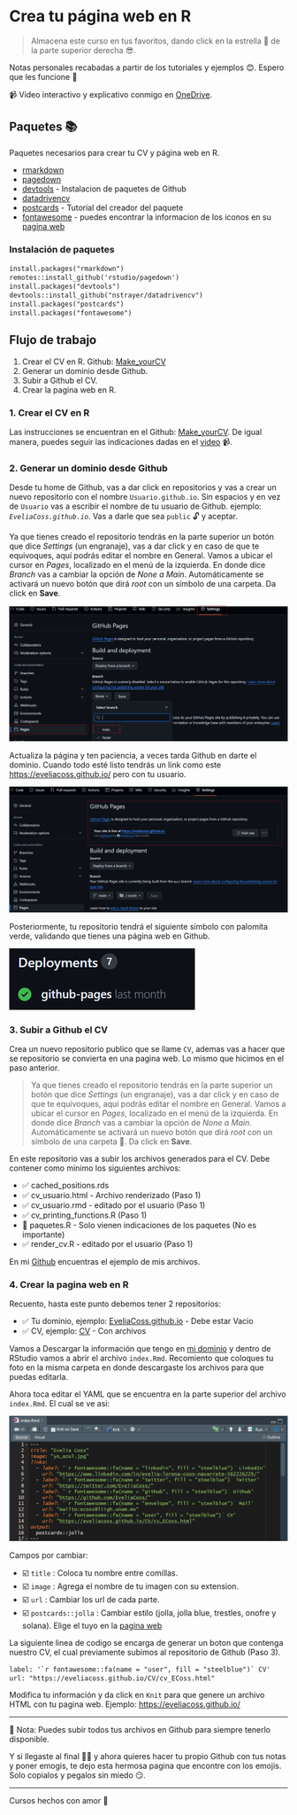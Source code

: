 # Crea tu página web en R

> Almacena este curso en tus favoritos, dando click en la estrella 🌟 de la parte superior derecha 😎.

Notas personales recabadas a partir de los tutoriales y ejemplos 😊. Espero que les funcione 💜

📹 Video interactivo y explicativo conmigo en [OneDrive](https://drive.google.com/file/d/1TAgaQlp3EzN5pwZdLfwKPP3vz2EDwkva/view?usp=sharing). 

## Paquetes 📚

Paquetes necesarios para crear tu CV y página web en R.

- [rmarkdown](https://rmarkdown.rstudio.com/articles_intro.html)
- [pagedown](https://github.com/rstudio/pagedown)
- [devtools](https://www.r-project.org/nosvn/pandoc/devtools.html) - Instalacion de paquetes de Github
- [datadrivencv](https://nickstrayer.me/datadrivencv/)
- [postcards](https://github.com/seankross/postcards) - Tutorial del creador del paquete
- [fontawesome](https://rstudio.github.io/fontawesome/) - puedes encontrar la informacion de los iconos en su [pagina web](https://fontawesome.com/icons)

### Instalación de paquetes

```
install.packages("rmarkdown")
remotes::install_github('rstudio/pagedown')
install.packages("devtools")
devtools::install_github("nstrayer/datadrivencv")
install.packages("postcards")
install.packages("fontawesome")
```

## Flujo de trabajo

1) Crear el CV en R. Github: [Make_yourCV](https://github.com/EveliaCoss/Make_yourCV)
2) Generar un dominio desde Github.
3) Subir a Github el CV.
4) Crear la pagina web en R.

### 1. Crear el CV en R

Las instrucciones se encuentran en el Github: [Make_yourCV](https://github.com/EveliaCoss/Make_yourCV). De igual manera, puedes seguir las indicaciones dadas en el [video](https://drive.google.com/file/d/1TAgaQlp3EzN5pwZdLfwKPP3vz2EDwkva/view?usp=sharing) 📹. 

### 2. Generar un dominio desde Github

Desde tu home de Github, vas a dar click en repositorios y vas a crear un nuevo repositorio con el nombre `Usuario.github.io`. Sin espacios y en vez de `Usuario` vas a escribir el nombre de tu usuario de Github. ejemplo: *`EveliaCoss.github.io`*. Vas a darle que sea  `public` 🔓 y aceptar. 

Ya que tienes creado el repositorio tendrás en la parte superior un botón que dice *Settings* (un engranaje), vas a dar click y en caso de que te equivoques, aquí podrás editar el nombre en General. Vamos a ubicar el cursor en *Pages*, localizado en el menú de la izquierda. En donde dice *Branch* vas a cambiar la opción de *None a Main*. Automáticamente se activará un nuevo botón que dirá *root* con un símbolo de una carpeta. Da click en **Save**.

![branch](https://github.com/EveliaCoss/make_yourWebpage/blob/main/branch.png)

Actualiza la página y ten paciencia, a veces tarda Github en darte el dominio. Cuando todo esté listo tendrás un link como este https://eveliacoss.github.io/ pero con tu usuario.  

![dominio](https://github.com/EveliaCoss/make_yourWebpage/blob/main/dominio.png)

Posteriormente, tu repositorio tendrá el siguiente símbolo con palomita verde, validando que tienes una página web en Github.

![logo](https://github.com/EveliaCoss/make_yourWebpage/blob/main/logo_githubpages.png)


### 3. Subir a Github el CV

Crea un nuevo repositorio publico que se llame `CV`, ademas vas a hacer que se repositorio se convierta en una pagina web. Lo mismo que hicimos en el paso anterior. 

> Ya que tienes creado el repositorio tendrás en la parte superior un botón que dice *Settings* (un engranaje), vas a dar click y en caso de que te equivoques, aquí podrás editar el nombre en General. Vamos a ubicar el cursor en *Pages*, localizado en el menú de la izquierda. En donde dice *Branch* vas a cambiar la opción de *None a Main*. Automáticamente se activará un nuevo botón que dirá *root* con un símbolo de una carpeta 📂. Da click en **Save**.

En este repositorio vas a subir los archivos generados para el CV. Debe contener como minimo los siguientes archivos:

- ✅ cached_positions.rds
- ✅ cv_usuario.html - Archivo renderizado (Paso 1)
- ✅ cv_usuario.rmd  - editado por el usuario (Paso 1)
- ✅ cv_printing_functions.R (Paso 1)
- 🔲 paquetes.R - Solo vienen indicaciones de los paquetes (No es importante)
- ✅ render_cv.R - editado por el usuario (Paso 1)

En mi [Github](https://github.com/EveliaCoss/CV) encuentras el ejemplo de mis archivos.

### 4. Crear la pagina web en R

Recuento, hasta este punto debemos tener 2 repositorios:

- ✅ Tu dominio, ejemplo: [EveliaCoss.github.io](https://github.com/EveliaCoss/EveliaCoss.github.io) - Debe estar Vacio
- ✅ CV, ejemplo: [CV](https://github.com/EveliaCoss/CV) - Con archivos

Vamos a Descargar la información que tengo en [mi dominio](https://github.com/EveliaCoss/EveliaCoss.github.io) y dentro de RStudio vamos a abrir el archivo `index.Rmd`. Recomiento que coloques tu foto en la misma carpeta en donde descargaste los archivos para que puedas editarla.

Ahora toca editar el YAML que se encuentra en la parte superior del archivo `index.Rmd`. El cual se ve asi:

![yaml](https://github.com/EveliaCoss/make_yourWebpage/blob/main/yaml.png)

Campos por cambiar:

- ☑️ `title` : Coloca tu nombre entre comillas.
- ☑️ `image` : Agrega el nombre de tu imagen con su extension. 
- ☑️ `url` :  Cambiar los url de cada parte.
- ☑️ `postcards::jolla` :  Cambiar estilo (jolla, jolla blue, trestles, onofre y solana). Elige el tuyo en la [pagina web](https://github.com/seankross/postcards)

La siguiente linea de codigo se encarga de generar un boton que contenga nuestro CV, el cual previamente subimos al repositorio de Github (Paso 3).

```
label: '`r fontawesome::fa(name = "user", fill = "steelblue")` CV'
url: "https://eveliacoss.github.io/CV/cv_ECoss.html"
```

Modifica tu información y da click en `Knit` para que genere un archivo HTML con tu pagina web. Ejemplo: https://eveliacoss.github.io/

---------------
💜 Nota: Puedes subir todos tus archivos en Github para siempre tenerlo disponible.

Y si llegaste al final 🌟💜 y ahora quieres hacer tu propio Github con tus notas y poner emogis, te dejo esta hermosa pagina que encontre con los emojis. Solo copialos y pegalos sin miedo 😏.

---------------
Cursos hechos con amor 💜
